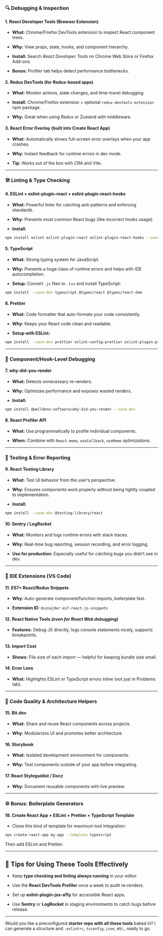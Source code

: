 

### 🔍 **Debugging & Inspection**

#### 1. **React Developer Tools** (Browser Extension)

- **What:** Chrome/Firefox DevTools extension to inspect React component trees.
    
- **Why:** View props, state, hooks, and component hierarchy.
    
- **Install:** Search _React Developer Tools_ on Chrome Web Store or Firefox Add-ons.
    
- **Bonus:** Profiler tab helps detect performance bottlenecks.
    

#### 2. **Redux DevTools** (for Redux-based apps)

- **What:** Monitor actions, state changes, and time-travel debugging.
    
- **Install:** Chrome/Firefox extension + optional `redux-devtools-extension` npm package.
    
- **Why:** Great when using Redux or Zustand with middleware.
    

#### 3. **React Error Overlay** (built into Create React App)

- **What:** Automatically shows full-screen error overlays when your app crashes.
    
- **Why:** Instant feedback for runtime errors in dev mode.
    
- **Tip:** Works out of the box with CRA and Vite.
    

---

### 🛠️ **Linting & Type Checking**

#### 4. **ESLint + eslint-plugin-react + eslint-plugin-react-hooks**

- **What:** Powerful linter for catching anti-patterns and enforcing standards.
    
- **Why:** Prevents most common React bugs (like incorrect hooks usage).
    
- **Install:**
    

```bash
npm install eslint eslint-plugin-react eslint-plugin-react-hooks --save-dev
```

#### 5. **TypeScript**

- **What:** Strong typing system for JavaScript.
    
- **Why:** Prevents a huge class of runtime errors and helps with IDE autocompletion.
    
- **Setup:** Convert `.js` files to `.tsx` and install TypeScript:
    

```bash
npm install --save-dev typescript @types/react @types/react-dom
```

#### 6. **Prettier**

- **What:** Code formatter that auto-formats your code consistently.
    
- **Why:** Keeps your React code clean and readable.
    
- **Setup with ESLint:**
    

```bash
npm install --save-dev prettier eslint-config-prettier eslint-plugin-prettier
```

---

### 🔧 **Component/Hook-Level Debugging**

#### 7. **why-did-you-render**

- **What:** Detects unnecessary re-renders.
    
- **Why:** Optimizes performance and exposes wasted renders.
    
- **Install:**
    

```bash
npm install @welldone-software/why-did-you-render --save-dev
```

#### 8. **React Profiler API**

- **What:** Use programmatically to profile individual components.
    
- **When:** Combine with `React.memo`, `useCallback`, `useMemo` optimizations.
    

---

### 🧪 **Testing & Error Reporting**

#### 9. **React Testing Library**

- **What:** Test UI behavior from the user’s perspective.
    
- **Why:** Ensures components work properly without being tightly coupled to implementation.
    
- **Install:**
    

```bash
npm install --save-dev @testing-library/react
```

#### 10. **Sentry / LogRocket**

- **What:** Monitors and logs runtime errors with stack traces.
    
- **Why:** Real-time bug reporting, session recording, and error logging.
    
- **Use for production:** Especially useful for catching bugs you didn’t see in dev.
    

---

### 🧩 **IDE Extensions (VS Code)**

#### 11. **ES7+ React/Redux Snippets**

- **Why:** Auto-generate component/function imports, boilerplate fast.
    
- **Extension ID:** `dsznajder.es7-react-js-snippets`
    

#### 12. **React Native Tools** _(even for React Web debugging)_

- **Features:** Debug JS directly, logs console statements nicely, supports breakpoints.
    

#### 13. **Import Cost**

- **Shows:** File size of each import — helpful for keeping bundle size small.
    

#### 14. **Error Lens**

- **What:** Highlights ESLint or TypeScript errors inline (not just in Problems tab).
    

---

### 🧭 **Code Quality & Architecture Helpers**

#### 15. **Bit.dev**

- **What:** Share and reuse React components across projects.
    
- **Why:** Modularizes UI and promotes better architecture.
    

#### 16. **Storybook**

- **What:** Isolated development environment for components.
    
- **Why:** Test components outside of your app before integrating.
    

#### 17. **React Styleguidist / Docz**

- **Why:** Document reusable components with live preview.
    

---

### ⚙️ Bonus: Boilerplate Generators

#### 18. **Create React App + ESLint + Prettier + TypeScript Template**

- Clone this kind of template for maximum tool integration:
    

```bash
npx create-react-app my-app --template typescript
```

Then add ESLint and Prettier.

---

## 🧠 Tips for Using These Tools Effectively

- Keep **type checking and linting always running** in your editor.
    
- Use the **React DevTools Profiler** once a week to audit re-renders.
    
- Set up **eslint-plugin-jsx-a11y** for accessible React apps.
    
- Use **Sentry** or **LogRocket** in staging environments to catch bugs before release.
    

---

Would you like a preconfigured **starter repo with all these tools** baked in? I can generate a structure and `.eslintrc`, `tsconfig.json`, etc., ready to go.